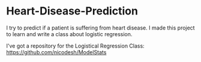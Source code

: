 # Heart-Disease-Prediction
I try to predict if a patient is suffering from heart disease. I made this project to learn and write a class about logistic regression.

I've got a repository for the Logistical Regression Class: https://github.com/nicodesh/ModelStats
